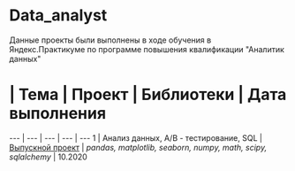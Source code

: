 # Data_analyst
Данные проекты были выполнены в ходе обучения в Яндекс.Практикуме по программе повышения квалификации "Аналитик данных" 


# | Тема | Проект | Библиотеки | Дата выполнения
--- | --- | --- | --- | ---
1 | Анализ данных, A/B - тестирование, SQL | [Выпускной проект](https://github.com/rrishkulova/Data_analyst_projects/tree/main/%D0%92%D1%8B%D0%BF%D1%83%D1%81%D0%BA%D0%BD%D0%BE%D0%B9%20%D0%BF%D1%80%D0%BE%D0%B5%D0%BA%D1%82) | *pandas, matplotlib, seaborn, numpy, math, scipy, sqlalchemy* | 10.2020
